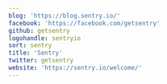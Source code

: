 ```yaml
---
blog: 'https://blog.sentry.io/'
facebook: 'https://facebook.com/getsentry'
github: getsentry
logohandle: sentryio
sort: sentry
title: 'Sentry'
twitter: getsentry
website: 'https://sentry.io/welcome/'
---
```

